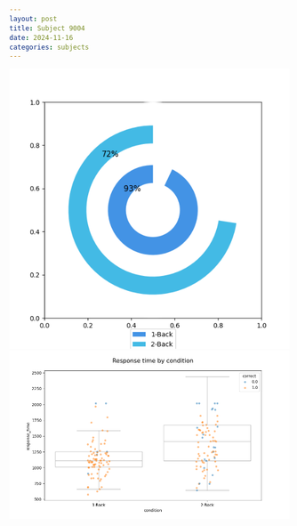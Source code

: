 ```yaml
---
layout: post
title: Subject 9004
date: 2024-11-16
categories: subjects
---
```


![](data/9004/run-19/9004_accuracy_by_condition.png)
![](data/9004/run-19/9004_response_time_by_condition.png)

